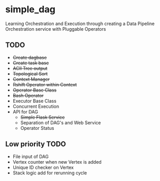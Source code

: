 # simple_dag
Learning Orchestration and Execution through creating a Data Pipeline Orchestration service with Pluggable Operators

## TODO
- ~~Create dagbase~~
- ~~Create task base~~
- ~~ACII Tree output~~
- ~~Topological Sort~~
- ~~Context Manager~~
- ~~Rshift Operator within Context~~
- ~~Operator Base Class~~
- ~~Bash Operator~~
- Executor Base Class
- Concurrent Execution
- API for DAG
    - ~~Simple Flask Service~~
    - Separation of DAG's and Web Service
    - Operator Status

## Low priority TODO
- File input of DAG
- Vertex counter when new Vertex is added
- Unique ID checker on Vertex
- Stack logic add for rerunning cycle
